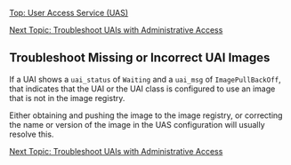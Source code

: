[Top: User Access Service (UAS)](index.md)

[Next Topic: Troubleshoot UAIs with Administrative Access](Troubleshoot_UAIs_with_Administrative_Access.md)

## Troubleshoot Missing or Incorrect UAI Images

If a UAI shows a `uai_status` of `Waiting` and a `uai_msg` of `ImagePullBackOff`, that indicates that the UAI or the UAI class is configured to use an image that is not in the image registry.

Either obtaining and pushing the image to the image registry, or correcting the name or version of the image in the UAS configuration will usually resolve this.

[Next Topic: Troubleshoot UAIs with Administrative Access](Troubleshoot_UAIs_with_Administrative_Access.md)
